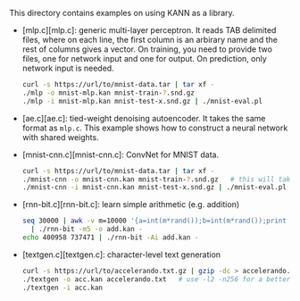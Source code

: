 This directory contains examples on using KANN as a library.

* [mlp.c][mlp.c]: generic multi-layer perceptron. It reads TAB delimited files,
  where on each line, the first column is an arbirary name and the rest of
  columns gives a vector. On training, you need to provide two files, one for
  network input and one for output. On prediction, only network input is needed.
  ```sh
  curl -s https://url/to/mnist-data.tar | tar xf -
  ./mlp -o mnist-mlp.kan mnist-train-?.snd.gz
  ./mlp -i mnist-mlp.kan mnist-test-x.snd.gz | ./mnist-eval.pl
  ```

* [ae.c][ae.c]: tied-weight denoising autoencoder. It takes the same format as
  `mlp.c`. This example shows how to construct a neural network with shared
  weights.

* [mnist-cnn.c][mnist-cnn.c]: ConvNet for MNIST data.
  ```sh
  curl -s https://url/to/mnist-data.tar | tar xf -
  ./mnist-cnn -o mnist-cnn.kan mnist-train-?.snd.gz   # this will take a while
  ./mnist-cnn -i mnist-cnn.kan mnist-test-x.snd.gz | ./mnist-eval.pl
  ```

* [rnn-bit.c][rnn-bit.c]: learn simple arithmetic (e.g. addition)
  ```sh
  seq 30000 | awk -v m=10000 '{a=int(m*rand());b=int(m*rand());print a,b,a+b}' \
    | ./rnn-bit -m5 -o add.kan -
  echo 400958 737471 | ./rnn-bit -Ai add.kan -

* [textgen.c][textgen.c]: character-level text generation
  ```sh
  curl -s https://url/to/accelerando.txt.gz | gzip -dc > accelerando.txt
  ./textgen -o acc.kan accelerando.txt   # use -l2 -n256 for a better but slower model
  ./textgen -i acc.kan
  ```
